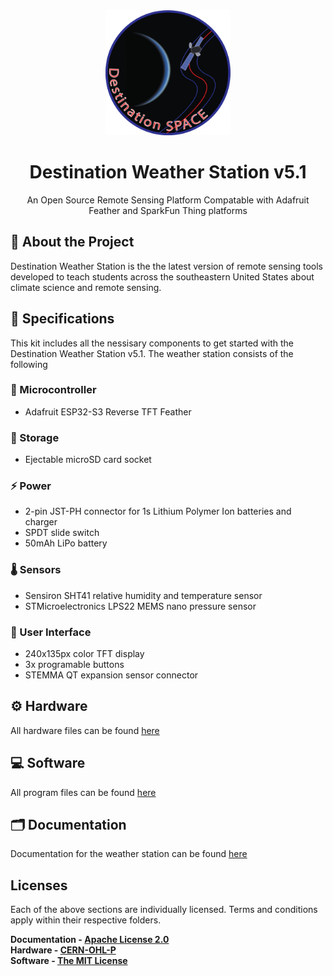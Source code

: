 <div align="center">
    <img src="docs/assets/Destination Space Logo.png" width="200" height="auto"/>
    <h1>Destination Weather Station v5.1</h1>
    <p>An Open Source Remote Sensing Platform Compatable with Adafruit Feather and SparkFun Thing platforms</p>
</div>

## 🌟 About the Project
Destination Weather Station is the the latest version of remote sensing tools developed to teach students across the southeastern United States about climate science and remote sensing.

## 📝 Specifications
This kit includes all the nessisary components to get started with the Destination Weather Station v5.1. The weather station consists of the following

### 🤖 Microcontroller
- Adafruit ESP32-S3 Reverse TFT Feather
### 💾 Storage
- Ejectable microSD card socket
### ⚡ Power
- 2-pin JST-PH connector for 1s Lithium Polymer Ion batteries and charger
- SPDT slide switch
- 50mAh LiPo battery
### 🌡️ Sensors
- Sensiron SHT41 relative humidity and temperature sensor
- STMicroelectronics LPS22 MEMS nano pressure sensor
### 👤 User Interface
- 240x135px color TFT display
- 3x programable buttons
- STEMMA QT expansion sensor connector
## ⚙️ Hardware
All hardware files can be found [here](hardware)
## 💻 Software
All program files can be found [here](software)
## 🗂️ Documentation
Documentation for the weather station can be found [here](docs)

## Licenses
Each of the above sections are individually licensed. Terms and conditions apply within their respective folders.

**Documentation - [Apache License 2.0](docs/LICENSE)** <br>
**Hardware - [CERN-OHL-P](hardware/LICENSE)** <br>
**Software - [The MIT License](software/LICENSE)**
